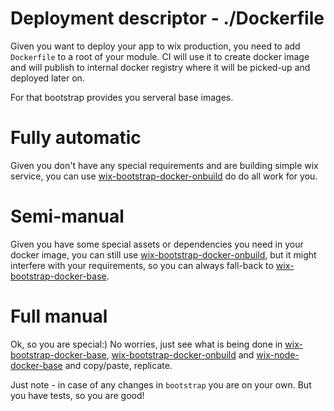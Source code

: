 # Deployment descriptor - ./Dockerfile

Given you want to deploy your app to wix production, you need to add `Dockerfile` to a root of your module. CI will use it to create docker image and will publish to internal docker registry where it will be picked-up and deployed later on.

For that bootstrap provides you serveral base images.

# Fully automatic

Given you don't have any special requirements and are building simple wix service, you can use [wix-bootstrap-docker-onbuild](../wix-bootstrap-docker-onbuild) do do all work for you.

# Semi-manual

Given you have some special assets or dependencies you need in your docker image, you can still use [wix-bootstrap-docker-onbuild](../wix-bootstrap-docker-onbuild), but it might interfere with your requirements, so you can always fall-back to [wix-bootstrap-docker-base](../wix-bootstrap-docker-base).

# Full manual

Ok, so you are special:) No worries, just see what is being done in [wix-bootstrap-docker-base](../wix-bootstrap-docker-base), [wix-bootstrap-docker-onbuild](../wix-bootstrap-docker-onbuild) and [wix-node-docker-base](https://github.com/wix/wix-node-docker-base) and copy/paste, replicate.

Just note - in case of any changes in `bootstrap` you are on your own. But you have tests, so you are good!
